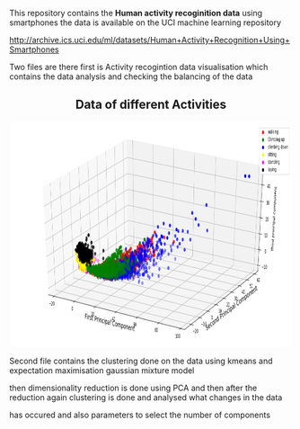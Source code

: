 


This repository contains the <b>Human activity recoginition data</b> using smartphones 
the data is available on the UCI machine learning  repository 

http://archive.ics.uci.edu/ml/datasets/Human+Activity+Recognition+Using+Smartphones 



Two files are there  first is Activity recogintion data visualisation which contains the data analysis and checking the balancing of the data  

<div align="center">
 <h2> Data of different Activities </h2>
 <img src="./clustering.png" height="400px">
</div>


Second file contains the clustering done on the data using kmeans and expectation maximisation gaussian mixture model 

then dimensionality reduction is done using PCA and then after the reduction again clustering is done and analysed what changes in the data

has occured and also parameters to select the number of components
